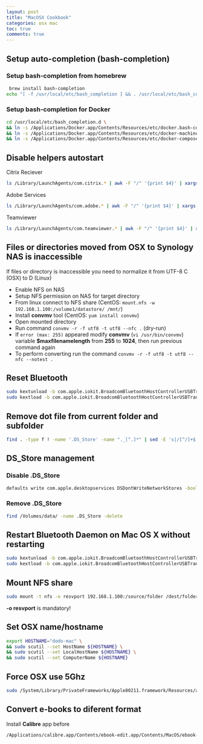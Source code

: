 ```yaml
---
layout: post
title: "MacOSX Cookbook"
categories: osx mac
toc: true
comments: true
---
```


## Setup auto-completion (bash-completion)

### Setup bash-completion from homebrew

```bash
 brew install bash-completion
echo "[ -f /usr/local/etc/bash_completion ] && . /usr/local/etc/bash_completion" >> ~/.bash_profile
```

### Setup bash-completion for Docker

```bash
cd /usr/local/etc/bash_completion.d \
&& ln -s /Applications/Docker.app/Contents/Resources/etc/docker.bash-completion \
&& ln -s /Applications/Docker.app/Contents/Resources/etc/docker-machine.bash-completion \
&& ln -s /Applications/Docker.app/Contents/Resources/etc/docker-compose.bash-completion
```

## Disable helpers autostart

Citrix Reciever

```bash
ls /Library/LaunchAgents/com.citrix.* | awk -F "/" '{print $4}' | xargs launchctl stop
```

Adobe Services

```bash
ls /Library/LaunchAgents/com.adobe.* | awk -F "/" '{print $4}' | xargs launchctl stop
```

Teamviewer

```bash
ls /Library/LaunchAgents/com.teamviewer.* | awk -F "/" '{print $4}' | xargs launchctl stop
```

## Files or directories moved from OSX to Synology NAS is inaccessible

If files or directory is inaccessible you need to normalize it from UTF-8 C (OSX) to D (Linux)

- Enable NFS on NAS
- Setup NFS permission on NAS for target directory
- From linux connect to NFS share (CentOS: `mount.nfs -w 192.168.1.100:/volume1/datastore/ /mnt/`)
- Install **convmv** tool (CentOS: `yum install convmv`)
- Open mounted directory
- Run command `convmv -r -f utf8 -t utf8 --nfc .` (dry-run)
- If `error (max: 255)` appeared modify **convmv** (`vi /usr/bin/convmv`) variable **$maxfilenamelength** from **255** to **1024**, then run previous command again
- To perform converting run the command `convmv -r -f utf8 -t utf8 --nfc --notest .`

## Reset Bluetooth

```bash
sudo kextunload -b com.apple.iokit.BroadcomBluetoothHostControllerUSBTransport
sudo kextload -b com.apple.iokit.BroadcomBluetoothHostControllerUSBTransport
```

## Remove dot file from current folder and subfolder

```bash
find . -type f ! -name '.DS_Store' -name "._[^.]*" | sed -E 's|/[^/]+$||' | sort | uniq | while read folder; do echo $folder; done;
```

## DS_Store management

### Disable .DS_Store

```bash
defaults write com.apple.desktopservices DSDontWriteNetworkStores -bool TRUE
```

### Remove .DS_Store

```bash
find /Volumes/data/ -name .DS_Store -delete
```

## Restart Bluetooth Daemon on Mac OS X without restarting

```bash
sudo kextunload -b com.apple.iokit.BroadcomBluetoothHostControllerUSBTransport
sudo kextload -b com.apple.iokit.BroadcomBluetoothHostControllerUSBTransport
```

## Mount NFS share

```bash
sudo mount -t nfs -o resvport 192.168.1.100:/source/folder /dest/folder
```

**-o resvport** is mandatory!

## Set OSX name/hostname

```bash
export HOSTNAME="dodo-mac" \
&& sudo scutil --set HostName ${HOSTNAME} \
&& sudo scutil --set LocalHostName ${HOSTNAME} \
&& sudo scutil --set ComputerName ${HOSTNAME}
```

## Force OSX use 5Ghz

```bash
sudo /System/Library/PrivateFrameworks/Apple80211.framework/Resources/airport --channel=$(sudo /System/Library/PrivateFrameworks/Apple80211.framework/Versions/Current/Resources/airport /usr/sbin/airport -s | grep -E " $(sudo /System/Library/PrivateFrameworks/Apple80211.framework/Resources/airport -I | grep " SSID:" | cut -d : -f 2 | awk '{$1=$1};1') [a-z0-9]{2}:" | grep -Ev " -[0-9]{2,3}  (1[0-4]|[0-9]) " | head -n 1 | awk '{print $4}') && sleep 3 && networksetup -setairportpower airport off && sleep 3 && networksetup -setairportpower airport on
```

## Convert e-books to diferent format

Install **Calibre** app before

```bash
/Applications/calibre.app/Contents/ebook-edit.app/Contents/MacOS/ebook-convert ~/path/to/book.epub ~/path/to/converted-book.mobi
```
